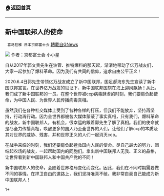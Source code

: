 ###  [:house:返回首頁](https://github.com/ourhimalayas/txt)
---

## 新中国联邦人的使命
` 喜马拉雅 日本京都富士会` [轉載自GNews](https://gnews.org/zh-hans/645830/)

![]()![](https://gnews-media-offload.s3.amazonaws.com/wp-content/uploads/2020/12/13150424/%E6%96%B0%E4%B8%AD%E5%9B%BD%E8%81%94%E9%82%A6%E4%BA%BA%E7%9A%84%E4%BD%BF%E5%91%BD.png)
作者：京都富士会  小小星

自从2017年郭文贵先生在油管、推特爆料的那天起，渐渐地带动了亿万战友们，大家一起参加了爆料革命。因为我们有共同的信仰，追求自由公平正义！

2020.6.4日郭先生带领亿万战友成立了新中国联邦，国足郝海东先生宣读了新中国联邦宣言。在世界亿万战友的见证下，新中国联邦国旗在海上迎风飘扬！从此，我们成了新中国联邦的一员。在整个世界被ccp病毒肆虐的时刻，我们要肩负起使命，为中国人民、为世界人民传播病毒真相。

虽然我们在各种社交媒体上受到了各种各样的打压，但我们不能放弃，坚持再坚持，行动再行动。因为全世界都被各大媒体蒙蔽了事实真相，只有我们，爆料革命的战友，新中国联邦人，有机会，很幸运的跟着郭先生了解了真相。我们的使命就是尽全力传播真相，唤醒更多的国人乃至全世界的人们，让他们了解ccp的本质及其对世界的威胁、残害，并和世界正义的人们一起消灭ccp。

在战争来临的时刻，我们还要肩负起拯救国内人民的使命。尽自己最大的努力，团结起农场的战友，一起帮助国内的同胞们。拿出新中国联邦人无我、正义的品格，让世界看到新中国联邦人和中国共产党的不同！

新中国联邦人的使命，会随着世界格局变化而变化。因此，我们在不同时期需要做不同的事情。在捍卫自由的道路上，我们坚持唯真不破。我非常自豪自己能成为新中国联邦人！

1+
